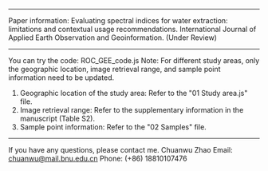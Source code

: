 ---------------------------
Paper information:
Evaluating spectral indices for water extraction: limitations and contextual usage recommendations. International Journal of Applied Earth Observation and Geoinformation. (Under Review)

---------------------------
You can try the code: ROC_GEE_code.js
Note: For different study areas, only the geographic location, image retrieval range, and sample point information need to be updated.
1. Geographic location of the study area: Refer to the "01 Study area.js" file.
2. Image retrieval range: Refer to the supplementary information in the manuscript (Table S2).
3. Sample point information: Refer to the "02 Samples" file.

-------------------------
If you have any questions, please contact me.
Chuanwu Zhao
Email: chuanwu@mail.bnu.edu.cn
Phone: (+86) 18810107476

